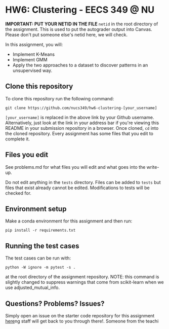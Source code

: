 # HW6: Clustering - EECS 349 @ NU
**IMPORTANT: PUT YOUR NETID IN THE FILE** `netid` in the root directory of the assignment. 
This is used to put the autograder output into Canvas. Please don't put someone else's netid 
here, we will check.

In this assignment, you will:
- Implement K-Means
- Implement GMM
- Apply the two approaches to a dataset to discover patterns in an unsupervised way.
  
## Clone this repository

To clone this repository run the following command:

``git clone https://github.com/nucs349/hw6-clustering-[your_username]``

`[your_username]` is replaced in the above link by your Github username. Alternatively, just look at the link in your address bar if you're viewing this README in your submission repository in a browser. Once cloned, `cd` into the cloned repository. Every assignment has some files that you edit to complete it. 

## Files you edit

See problems.md for what files you will edit and what goes into the write-up.

Do not edit anything in the `tests` directory. Files can be added to `tests` but files that exist already cannot be edited. Modifications to tests will be checked for.

## Environment setup

Make a conda environment for this assignment and then run:

``pip install -r requirements.txt``

## Running the test cases

The test cases can be run with:

``python -W ignore -m pytest -s .``

at the root directory of the assignment repository.  NOTE: this command is slightly changed
to suppress warnings that come from scikit-learn when we use adjusted_mutual_info.

## Questions? Problems? Issues?

Simply open an issue on the starter code repository for this assignment [here](https://github.com/NUCS349/hw6-clustering/issues)ng staff will get back to you through there!. Someone from the teachi